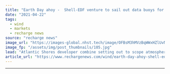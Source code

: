 ```yaml
---
title: "Earth Day ahoy -  Shell-EDF venture to sail out data buoys for US Atlantic wind play"
date: "2021-04-22"
tags: 
  - wind
  - markets
  - recharge news
source: "recharge news"
image_url: "https://images-global.nhst.tech/image/OFBsM3hMVzBqWWxHZlUvNE1SOGp5UGRoNmRiZi8zOGtlTUIyRllFVXZJZz0=/nhst/binary/f1e86398ef196c22d7b55f42152ba0a8"
image_fp: "/assets/img/post_thumbnails/105.jpg"
lead: "Atlantic Shores developer combine setting out to scope atmospheric and weather data and track migration of maritime fauna at site of 3GW lease area off New Jersey"
article_url: "https://www.rechargenews.com/wind/earth-day-ahoy-shell-edf-venture-to-sail-out-data-buoys-for-us-atlantic-wind-play/2-1-999948"
---
```


---
